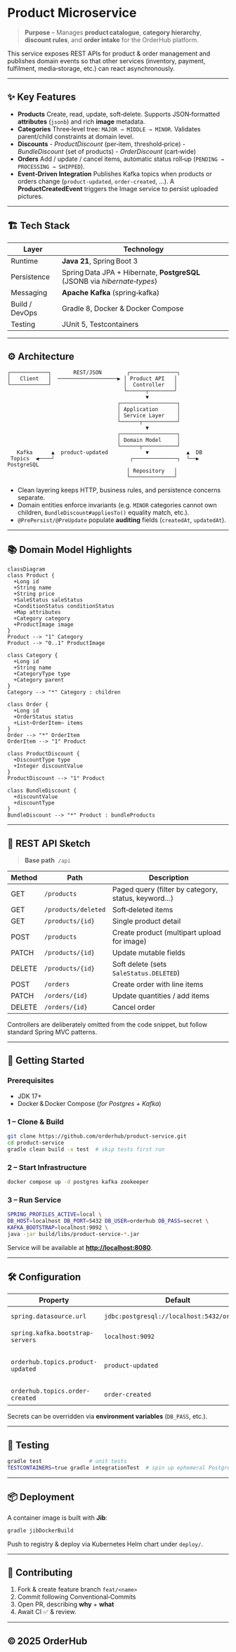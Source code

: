 # Product Microservice

> **Purpose** – Manages **product catalogue**, **category hierarchy**, **discount rules**, and **order intake** for the OrderHub platform.

This service exposes REST APIs for product & order management and publishes domain events so that other services (inventory, payment, fulfilment, media‑storage, etc.) can react asynchronously.

---

## ✨ Key Features

* **Products**
  Create, read, update, soft‑delete.  Supports JSON‑formatted **attributes** (`jsonb`) and rich **image** metadata.
* **Categories**
  Three‑level tree: `MAJOR → MIDDLE → MINOR`.  Validates parent/child constraints at domain level.
* **Discounts**
  \- *ProductDiscount* (per‑item, threshold‑price)
  \- *BundleDiscount* (set of products)
  \- *OrderDiscount* (cart‑wide)
* **Orders**
  Add / update / cancel items, automatic status roll‑up (`PENDING → PROCESSING → SHIPPED`).
* **Event‑Driven Integration**
  Publishes Kafka topics when products or orders change (`product‑updated`, `order‑created`, …).  A **ProductCreatedEvent** triggers the Image service to persist uploaded pictures.

---

## 🏗️ Tech Stack

| Layer          | Technology                                                                |
| -------------- |---------------------------------------------------------------------------|
| Runtime        | **Java 21**, Spring Boot 3                                                 |
| Persistence    | Spring Data JPA + Hibernate, **PostgreSQL** (JSONB via *hibernate‑types*) |
| Messaging      | **Apache Kafka** (spring‑kafka)                                           |
| Build / DevOps | Gradle 8, Docker & Docker Compose                                         |
| Testing        | JUnit 5, Testcontainers                                                   |

---

## ⚙️ Architecture

```
┌────────────┐       REST/JSON        ┌───────────────┐
│   Client   │  ───────────────────▶ │ Product API   │
└────────────┘                       │  Controller   │
                                     └──────┬────────┘
                                            ▼
                                   ┌──────────────────┐
                                   │ Application      │
                                   │ Service Layer    │
                                   └──────┬───────────┘
                                            ▼
                                   ┌──────────────────┐
                                   │ Domain Model     │
                                   └──────┬───────────┘
   Kafka      ▲  product‑updated            ▼            ▲  DB
 Topics  ◀────┘                        ┌──────────────┐  └──▶ PostgreSQL
                                      │ Repository   │
                                      └──────────────┘
```

* Clean layering keeps HTTP, business rules, and persistence concerns separate.
* Domain entities enforce invariants (e.g. `MINOR` categories cannot own children, `BundleDiscount#appliesTo()` equality match, etc.).
* `@PrePersist/@PreUpdate` populate **auditing** fields (`createdAt`, `updatedAt`).

---

## 📚 Domain Model Highlights

```mermaid
classDiagram
class Product {
  +Long id
  +String name
  +String price
  +SaleStatus saleStatus
  +ConditionStatus conditionStatus
  +Map attributes
  +Category category
  +ProductImage image
}
Product --> "1" Category
Product --> "0..1" ProductImage

class Category {
  +Long id
  +String name
  +CategoryType type
  +Category parent
}
Category --> "*" Category : children

class Order {
  +Long id
  +OrderStatus status
  +List~OrderItem~ items
}
Order --> "*" OrderItem
OrderItem --> "1" Product

class ProductDiscount {
  +DiscountType type
  +Integer discountValue
}
ProductDiscount --> "1" Product

class BundleDiscount {
  +discountValue
  +discountType
}
BundleDiscount --> "*" Product : bundleProducts
```

---

## 🔌 REST API Sketch

> **Base path**  `/api`

| Method | Path                | Description                                        |
| ------ | ------------------- | -------------------------------------------------- |
| GET    | `/products`         | Paged query (filter by category, status, keyword…) |
| GET    | `/products/deleted` | Soft‑deleted items                                 |
| GET    | `/products/{id}`    | Single product detail                              |
| POST   | `/products`         | Create product (multipart upload for image)        |
| PATCH  | `/products/{id}`    | Update mutable fields                              |
| DELETE | `/products/{id}`    | Soft delete (sets `SaleStatus.DELETED`)            |
| POST   | `/orders`           | Create order with line items                       |
| PATCH  | `/orders/{id}`      | Update quantities / add items                      |
| DELETE | `/orders/{id}`      | Cancel order                                       |

Controllers are deliberately omitted from the code snippet, but follow standard Spring MVC patterns.

---

## 🚀 Getting Started

### Prerequisites

* JDK 17+
* Docker & Docker Compose (*for Postgres + Kafka*)

### 1 – Clone & Build

```bash
git clone https://github.com/orderhub/product-service.git
cd product-service
gradle clean build -x test  # skip tests first run
```

### 2 – Start Infrastructure

```bash
docker compose up -d postgres kafka zookeeper
```

### 3 – Run Service

```bash
SPRING_PROFILES_ACTIVE=local \
DB_HOST=localhost DB_PORT=5432 DB_USER=orderhub DB_PASS=secret \
KAFKA_BOOTSTRAP=localhost:9092 \
java -jar build/libs/product-service-*.jar
```

Service will be available at **[http://localhost:8080](http://localhost:8080)**.

---

## 🛠️ Configuration

| Property                          | Default                                     | Description                     |
| --------------------------------- | ------------------------------------------- | ------------------------------- |
| `spring.datasource.url`           | `jdbc:postgresql://localhost:5432/orderhub` | Postgres JDBC URL               |
| `spring.kafka.bootstrap-servers`  | `localhost:9092`                            | Kafka brokers                   |
| `orderhub.topics.product-updated` | `product-updated`                           | Topic for product update events |
| `orderhub.topics.order-created`   | `order-created`                             | Topic for new orders            |

Secrets can be overridden via **environment variables** (`DB_PASS`, etc.).

---

## 🧪 Testing

```bash
gradle test               # unit tests
TESTCONTAINERS=true gradle integrationTest  # spin up ephemeral Postgres & Kafka
```

---

## 📦 Deployment

A container image is built with **Jib**:

```bash
gradle jibDockerBuild
```

Push to registry & deploy via Kubernetes Helm chart under `deploy/`.

---

## 📝 Contributing

1. Fork & create feature branch `feat/<name>`
2. Commit following Conventional‑Commits
3. Open PR, describing **why** + **what**
4. Await CI ✅ & review.

---

## © 2025 OrderHub
